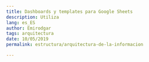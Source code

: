 ```yaml
---
title: Dashboards y templates para Google Sheets
description: Utiliza
lang: es_ES
author: Emirodgar
tags: arquitectura
date: 10/05/2019
permalink: estructura/arquitectura-de-la-informacion

---
```



<!--stackedit_data:
eyJoaXN0b3J5IjpbMzI4NDQ1NDk5XX0=
-->